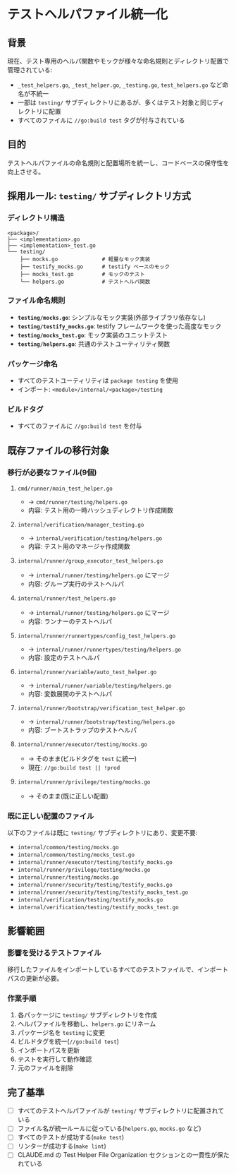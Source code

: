 
# テストヘルパファイル統一化

## 背景

現在、テスト専用のヘルパ関数やモックが様々な命名規則とディレクトリ配置で管理されている:

- `_test_helpers.go`, `_test_helper.go`, `_testing.go`, `test_helpers.go` など命名が不統一
- 一部は `testing/` サブディレクトリにあるが、多くはテスト対象と同じディレクトリに配置
- すべてのファイルに `//go:build test` タグが付与されている

## 目的

テストヘルパファイルの命名規則と配置場所を統一し、コードベースの保守性を向上させる。

## 採用ルール: `testing/` サブディレクトリ方式

### ディレクトリ構造
```
<package>/
├── <implementation>.go
├── <implementation>_test.go
└── testing/
    ├── mocks.go              # 軽量なモック実装
    ├── testify_mocks.go      # testify ベースのモック
    ├── mocks_test.go         # モックのテスト
    └── helpers.go            # テストヘルパ関数
```

### ファイル命名規則
- **`testing/mocks.go`**: シンプルなモック実装(外部ライブラリ依存なし)
- **`testing/testify_mocks.go`**: testify フレームワークを使った高度なモック
- **`testing/mocks_test.go`**: モック実装のユニットテスト
- **`testing/helpers.go`**: 共通のテストユーティリティ関数

### パッケージ命名
- すべてのテストユーティリティは `package testing` を使用
- インポート: `<module>/internal/<package>/testing`

### ビルドタグ
- すべてのファイルに `//go:build test` を付与

## 既存ファイルの移行対象

### 移行が必要なファイル(9個)

1. `cmd/runner/main_test_helper.go`
   - → `cmd/runner/testing/helpers.go`
   - 内容: テスト用の一時ハッシュディレクトリ作成関数

2. `internal/verification/manager_testing.go`
   - → `internal/verification/testing/helpers.go`
   - 内容: テスト用のマネージャ作成関数

3. `internal/runner/group_executor_test_helpers.go`
   - → `internal/runner/testing/helpers.go` にマージ
   - 内容: グループ実行のテストヘルパ

4. `internal/runner/test_helpers.go`
   - → `internal/runner/testing/helpers.go` にマージ
   - 内容: ランナーのテストヘルパ

5. `internal/runner/runnertypes/config_test_helpers.go`
   - → `internal/runner/runnertypes/testing/helpers.go`
   - 内容: 設定のテストヘルパ

6. `internal/runner/variable/auto_test_helper.go`
   - → `internal/runner/variable/testing/helpers.go`
   - 内容: 変数展開のテストヘルパ

7. `internal/runner/bootstrap/verification_test_helper.go`
   - → `internal/runner/bootstrap/testing/helpers.go`
   - 内容: ブートストラップのテストヘルパ

8. `internal/runner/executor/testing/mocks.go`
   - → そのまま(ビルドタグを `test` に統一)
   - 現在: `//go:build test || !prod`

9. `internal/runner/privilege/testing/mocks.go`
   - → そのまま(既に正しい配置)

### 既に正しい配置のファイル

以下のファイルは既に `testing/` サブディレクトリにあり、変更不要:

- `internal/common/testing/mocks.go`
- `internal/common/testing/mocks_test.go`
- `internal/runner/executor/testing/testify_mocks.go`
- `internal/runner/privilege/testing/mocks.go`
- `internal/runner/testing/mocks.go`
- `internal/runner/security/testing/testify_mocks.go`
- `internal/runner/security/testing/testify_mocks_test.go`
- `internal/verification/testing/testify_mocks.go`
- `internal/verification/testing/testify_mocks_test.go`

## 影響範囲

### 影響を受けるテストファイル

移行したファイルをインポートしているすべてのテストファイルで、インポートパスの更新が必要。

### 作業手順

1. 各パッケージに `testing/` サブディレクトリを作成
2. ヘルパファイルを移動し、`helpers.go` にリネーム
3. パッケージ名を `testing` に変更
4. ビルドタグを統一(`//go:build test`)
5. インポートパスを更新
6. テストを実行して動作確認
7. 元のファイルを削除

## 完了基準

- [ ] すべてのテストヘルパファイルが `testing/` サブディレクトリに配置されている
- [ ] ファイル名が統一ルールに従っている(`helpers.go`, `mocks.go` など)
- [ ] すべてのテストが成功する(`make test`)
- [ ] リンターが成功する(`make lint`)
- [ ] CLAUDE.md の Test Helper File Organization セクションとの一貫性が保たれている

